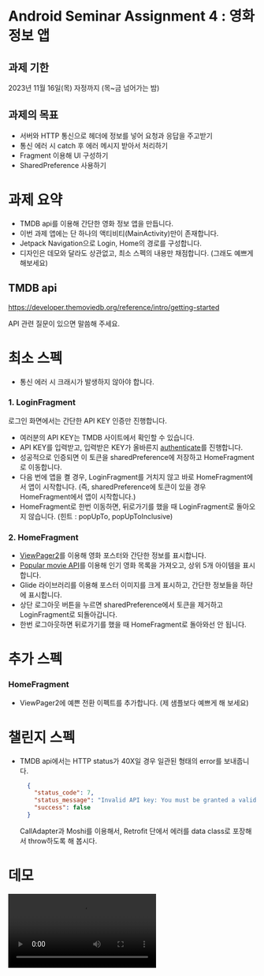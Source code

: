 # Android Seminar Assignment 4 : 영화 정보 앱

## 과제 기한
2023년 11월 16일(목) 자정까지 (목~금 넘어가는 밤)

## 과제의 목표
- 서버와 HTTP 통신으로 헤더에 정보를 넣어 요청과 응답을 주고받기
- 통신 에러 시 catch 후 에러 메시지 받아서 처리하기
- Fragment 이용해 UI 구성하기
- SharedPreference 사용하기

# 과제 요약
- TMDB api를 이용해 간단한 영화 정보 앱을 만듭니다.
- 이번 과제 앱에는 단 하나의 액티비티(MainActivity)만이 존재합니다.
- Jetpack Navigation으로 Login, Home의 경로를 구성합니다.
- 디자인은 데모와 달라도 상관없고, 최소 스펙의 내용만 채점합니다. (그래도 예쁘게 해보세요)

## TMDB api
https://developer.themoviedb.org/reference/intro/getting-started

API 관련 질문이 있으면 말씀해 주세요.

# 최소 스펙
- 통신 에러 시 크래시가 발생하지 않아야 합니다.

### 1. LoginFragment
로그인 화면에서는 간단한 API KEY 인증만 진행합니다.

- 여러분의 API KEY는 TMDB 사이트에서 확인할 수 있습니다.
- API KEY를 입력받고, 입력받은 KEY가 올바른지 [authenticate](https://developer.themoviedb.org/reference/intro/getting-started)를 진행합니다.
- 성공적으로 인증되면 이 토큰을 sharedPreference에 저장하고 HomeFragment로 이동합니다.
- 다음 번에 앱을 켤 경우, LoginFragment를 거치지 않고 바로 HomeFragment에서 앱이 시작합니다. (즉, sharedPreference에 토큰이 있을 경우 HomeFragment에서 앱이 시작합니다.)
- HomeFragment로 한번 이동하면, 뒤로가기를 했을 때 LoginFragment로 돌아오지 않습니다. (힌트 : popUpTo, popUpToInclusive)

### 2. HomeFragment
- [ViewPager2](https://developer.android.com/training/animation/screen-slide-2?hl=ko)를 이용해 영화 포스터와 간단한 정보를 표시합니다.
- [Popular movie API](https://developer.themoviedb.org/reference/movie-popular-list)를 이용해 인기 영화 목록을 가져오고, 상위 5개 아이템을 표시합니다.
- Glide 라이브러리를 이용해 포스터 이미지를 크게 표시하고, 간단한 정보들을 하단에 표시합니다.
- 상단 로그아웃 버튼을 누르면 sharedPreference에서 토큰을 제거하고 LoginFragment로 되돌아갑니다.
- 한번 로그아웃하면 뒤로가기를 했을 때 HomeFragment로 돌아와선 안 됩니다.

# 추가 스펙

### HomeFragment
- ViewPager2에 예쁜 전환 이펙트를 추가합니다. (제 샘플보다 예쁘게 해 보세요)

# 챌린지 스펙
- TMDB api에서는 HTTP status가 40X일 경우 일관된 형태의 error를 보내줍니다.
  ```json
    {
      "status_code": 7,
      "status_message": "Invalid API key: You must be granted a valid key.",
      "success": false
    }
  ```
  CallAdapter과 Moshi를 이용해서, Retrofit 단에서 에러를 data class로 포장해서 throw하도록 해 봅시다.

# 데모

<video src="https://github.com/wafflestudio/seminar-2023-android-assignment/assets/88367636/922201a6-f311-4eaa-8615-1b98c826d84f" />




# 과제 제출 방법
[가이드 << 꼭 읽어보세요](https://github.com/wafflestudio/seminar-2023-android-assignment/blob/main/assignment-git-guide.md)

1. assignment 레포지토리를 fork한다.
2. 로컬에 clone한 후, `assignment4`브랜치에서 개발을 진행한다. **(매우매우 중요!!!!!!!!!)**
3. 개발을 진행하며 commit하고 fork한 레포지토리에 push한다.
4. 개발 완료 후 기존 assignment 레포지토리에 pull request를 날린다.
